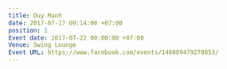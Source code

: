 ```yaml
---
title: Duy Mạnh
date: 2017-07-17 09:14:00 +07:00
position: 1
Event date: 2017-07-22 00:00:00 +07:00
Venue: Swing Lounge
Event URL: https://www.facebook.com/events/146089479278853/
---
```


